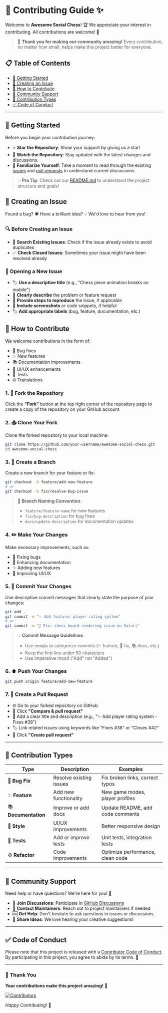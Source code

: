# 🎉 Contributing Guide ✨

Welcome to **Awesome Social Chess**! 🏆 We appreciate your interest in 
contributing. All contributions are welcome! 💖

> 🌟 **Thank you for making our community amazing!** Every contribution, 
> no matter how small, helps make this project better for everyone.

## 📋 Table of Contents

- [🚀 Getting Started](#🚀-getting-started)
- [🐛 Creating an Issue](#🐛-creating-an-issue)
- [🤝 How to Contribute](#🤝-how-to-contribute)
- [💬 Community Support](#💬-community-support)
- [🎯 Contribution Types](#🎯-contribution-types)
- [✅ Code of Conduct](#✅-code-of-conduct)

---

## 🚀 Getting Started

Before you begin your contribution journey:

- ⭐ **Star the Repository**: Show your support by giving us a star!
- 👀 **Watch the Repository**: Stay updated with the latest changes and 
  discussions.
- 📖 **Familiarize Yourself**: Take a moment to read through the existing 
  [issues](https://github.com/brisbanesocialchess/awesome-social-chess/issues) 
  and [pull requests](https://github.com/brisbanesocialchess/awesome-social-chess/pulls) 
  to understand current discussions.

> 💡 **Pro Tip**: Check out our [README.md](README.md) to understand the 
> project structure and goals!

## 🐛 Creating an Issue

Found a bug? 🕷️ Have a brilliant idea? 💡 We'd love to hear from you!

### 🔍 Before Creating an Issue

- 🔎 **Search Existing Issues**: Check if the issue already exists to avoid 
  duplicates
- ✅ **Check Closed Issues**: Sometimes your issue might have been resolved 
  already

### 📝 Opening a New Issue

- 🏷️ **Use a descriptive title** (e.g., "Chess piece animation breaks on 
  mobile")
- 📄 **Clearly describe** the problem or feature request
- 🔄 **Provide steps to reproduce** the issue, if applicable
- 📸 **Include screenshots** or code snippets, if helpful
- 🏷️ **Add appropriate labels** (bug, feature, documentation, etc.)

## 🤝 How to Contribute

We welcome contributions in the form of:

- 🐛 Bug fixes
- ✨ New features
- 📚 Documentation improvements
- 🎨 UI/UX enhancements
- 🧪 Tests
- 🌐 Translations

### 1. 🍴 Fork the Repository

Click the **"Fork"** button at the top right corner of the repository page 
to create a copy of the repository on your GitHub account.

### 2. 📥 Clone Your Fork

Clone the forked repository to your local machine:

```bash
git clone https://github.com/your-username/awesome-social-chess.git
cd awesome-social-chess
```

### 3. 🌿 Create a Branch

Create a new branch for your feature or fix:

```bash
git checkout -b feature/add-new-feature
# or
git checkout -b fix/resolve-bug-issue
```

> 📌 **Branch Naming Convention**:
>
> - `feature/feature-name` for new features
> - `fix/bug-description` for bug fixes
> - `docs/update-description` for documentation updates

### 4. ✏️ Make Your Changes

Make necessary improvements, such as:

- 🔧 Fixing bugs
- 📖 Enhancing documentation
- ✨ Adding new features
- 🎨 Improving UI/UX

### 5. 📝 Commit Your Changes

Use descriptive commit messages that clearly state the purpose of your 
changes:

```bash
git add .
git commit -m "✨ Add feature: player rating system"
# or
git commit -m "🐛 Fix: chess board rendering issue on Safari"
```

> 💡 **Commit Message Guidelines**:
>
> - Use emojis to categorize commits (✨ feature, 🐛 fix, 📚 docs, etc.)
> - Keep the first line under 50 characters
> - Use imperative mood ("Add" not "Added")

### 6. ⬆️ Push Your Changes

```bash
git push origin feature/add-new-feature
```

### 7. 🔄 Create a Pull Request

- 🌐 Go to your forked repository on GitHub
- 🔘 Click **"Compare & pull request"**
- 📝 Add a clear title and description (e.g., "✨ Add player rating system - 
  Fixes #38")
- 🏷️ Link related issues using keywords like "Fixes #38" or "Closes #42"
- 🔘 Click **"Create pull request"**

---

## 🎯 Contribution Types

| Type                     | Description               | Examples                         |
| ------------------------ | ------------------------- | -------------------------------- |
| 🐛 **Bug Fix**          | Resolve existing issues   | Fix broken links, correct typos  |
| ✨ **Feature**          | Add new functionality     | New game modes, player profiles  |
| 📚 **Documentation**    | Improve or add docs       | Update README, add code comments |
| 🎨 **Style**            | UI/UX improvements        | Better responsive design         |
| 🧪 **Tests**            | Add or improve tests      | Unit tests, integration tests    |
| ♻️ **Refactor**         | Code improvements         | Optimize performance, clean code |

---

## 💬 Community Support

Need help or have questions? We're here for you! 🤗

- 💬 **Join Discussions**: Participate in 
  [GitHub Discussions](https://github.com/brisbanesocialchess/awesome-social-chess/discussions)
- 📧 **Contact Maintainers**: Reach out to project maintainers if needed
- 🆘 **Get Help**: Don't hesitate to ask questions in issues or discussions
- 🌟 **Share Ideas**: We love hearing your creative suggestions!

---

## ✅ Code of Conduct

Please note that this project is released with a 
[Contributor Code of Conduct](CODE_OF_CONDUCT.md). By participating in this 
project, you agree to abide by its terms. 🤝

---

### 🙏 Thank You

**Your contributions make this project amazing!** 🚀

[![Contributors](https://img.shields.io/github/contributors/brisbanesocialchess/awesome-social-chess?style=for-the-badge&color=brightgreen)](https://github.com/brisbanesocialchess/awesome-social-chess/graphs/contributors)

*Happy Contributing!* 🎉
